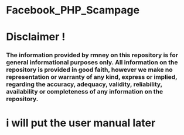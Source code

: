 # Facebook_PHP_Scampage

# Disclaimer !
 
 <h3>The information provided by rmney  on this repository  is for general informational purposes only. All information on the repository  is provided in good faith, however we make no representation or warranty of any kind, express or implied, regarding the accuracy, adequacy, validity, reliability, availability or completeness of any information on the repository. </h3>
    
# i will put the user manual later
